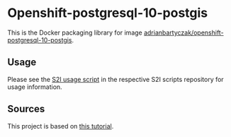 
# Openshift-postgresql-10-postgis

This is the Docker packaging library for image [adrianbartyczak/openshift-postgresql-10-postgis](https://hub.docker.com/r/adrianbartyczak/openshift-postgresql-10-postgis/).

## Usage

Please see the [S2I usage script](https://github.com/adrianbartyczak/openshift-postgresql-10-postgis-s2i/blob/master/.s2i/bin/usage) in the respective S2I scripts repository for usage information.

## Sources

This project is based on [this tutorial](https://blog.openshift.com/create-s2i-builder-image/).

